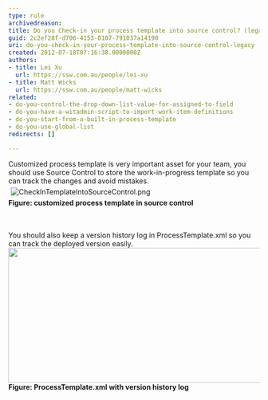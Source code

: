 ```yaml
---
type: rule
archivedreason: 
title: Do you Check-in your process template into source control? (legacy)
guid: 2c2ef28f-d706-4153-8107-791037a14190
uri: do-you-check-in-your-process-template-into-source-control-legacy
created: 2012-07-18T07:16:38.0000000Z
authors:
- title: Lei Xu
  url: https://ssw.com.au/people/lei-xu
- title: Matt Wicks
  url: https://ssw.com.au/people/matt-wicks
related:
- do-you-control-the-drop-down-list-value-for-assigned-to-field
- do-you-have-a-witadmin-script-to-import-work-item-definitions
- do-you-start-from-a-built-in-process-template
- do-you-use-global-list
redirects: []

---
```



<p class="MsoListParagraph">Customized process template is very
important asset for your team, you should use Source Control to store the
work-in-progress template so you can track the changes and avoid mistakes.&#160;<br><img src="/TFS/RulesToBetterTFSCustomization/PublishingImages/CheckInTemplateIntoSourceControl.png" alt="CheckInTemplateIntoSourceControl.png" class="ssw-rteStyle-ImageArea" style="margin&#58;5px;" /><br><span style="font-weight&#58;bold;">Figure&#58; customized process template in source control​</span>
</p>
<br><excerpt class='endintro'></excerpt><br>
​You should also keep a version history log in
ProcessTemplate.xml so you can track the deployed version easily.<img width="628" height="271" src="/TFS/RulesToBetterTFSCustomization/PublishingImages/KeepHistoryForTemplate.png" class="ssw-rteStyle-ImageArea" alt="" /><br><b>Figure&#58; ProcessTemplate.xml with version history log&#160;</b>


